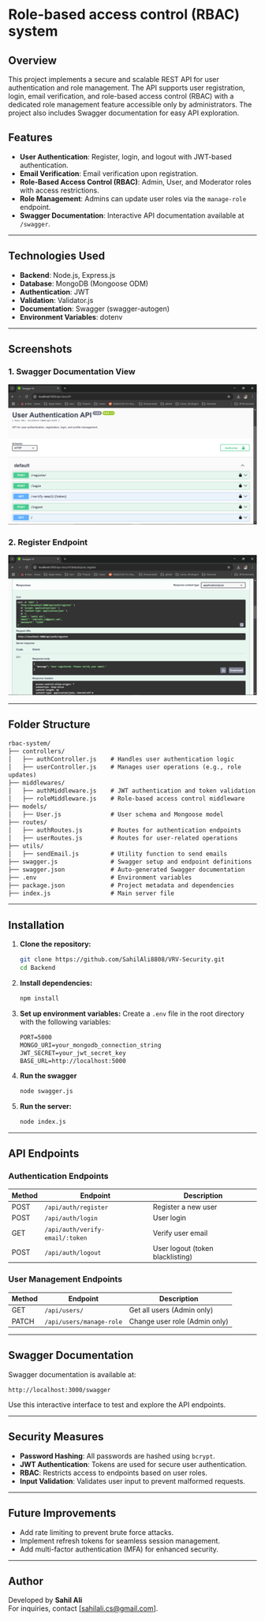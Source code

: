 # Role-based access control (RBAC) system

## Overview

This project implements a secure and scalable REST API for user authentication and role management. The API supports user registration, login, email verification, and role-based access control (RBAC) with a dedicated role management feature accessible only by administrators. The project also includes Swagger documentation for easy API exploration.

## Features

- **User Authentication**: Register, login, and logout with JWT-based authentication.
- **Email Verification**: Email verification upon registration.
- **Role-Based Access Control (RBAC)**: Admin, User, and Moderator roles with access restrictions.
- **Role Management**: Admins can update user roles via the `manage-role` endpoint.
- **Swagger Documentation**: Interactive API documentation available at `/swagger`.

---

## Technologies Used

- **Backend**: Node.js, Express.js
- **Database**: MongoDB (Mongoose ODM)
- **Authentication**: JWT
- **Validation**: Validator.js
- **Documentation**: Swagger (swagger-autogen)
- **Environment Variables**: dotenv

---

## Screenshots  

### 1. Swagger Documentation View  
![Swagger Documentation](https://github.com/SahilAli8808/VRV-Security/blob/main/Screenshots/Screenshot%202.png)  

### 2. Register Endpoint  
![Role Management](https://github.com/SahilAli8808/VRV-Security/blob/main/Screenshots/Screenshot%201.png)  

---
## Folder Structure
```
rbac-system/
├── controllers/
│   ├── authController.js    # Handles user authentication logic
│   ├── userController.js    # Manages user operations (e.g., role updates)
├── middlewares/
│   ├── authMiddleware.js    # JWT authentication and token validation
│   ├── roleMiddleware.js    # Role-based access control middleware
├── models/
│   ├── User.js              # User schema and Mongoose model
├── routes/
│   ├── authRoutes.js        # Routes for authentication endpoints
│   ├── userRoutes.js        # Routes for user-related operations
├── utils/
│   ├── sendEmail.js         # Utility function to send emails
├── swagger.js               # Swagger setup and endpoint definitions
├── swagger.json             # Auto-generated Swagger documentation
├── .env                     # Environment variables
├── package.json             # Project metadata and dependencies
├── index.js                 # Main server file
```

---

## Installation

1. **Clone the repository:**
   ```bash
   git clone https://github.com/SahilAli8808/VRV-Security.git
   cd Backend
   ```

2. **Install dependencies:**
   ```bash
   npm install
   ```

3. **Set up environment variables:**
   Create a `.env` file in the root directory with the following variables:
   ```env
   PORT=5000
   MONGO_URI=your_mongodb_connection_string
   JWT_SECRET=your_jwt_secret_key
   BASE_URL=http://localhost:5000
   ```

4. **Run the swagger**
   ```bash
   node swagger.js
   ```
5. **Run the server:**
   ```bash
   node index.js
   ```
---

## API Endpoints

### **Authentication Endpoints**
| Method | Endpoint                | Description                |
|--------|-------------------------|----------------------------|
| POST   | `/api/auth/register`    | Register a new user        |
| POST   | `/api/auth/login`       | User login                 |
| GET    | `/api/auth/verify-email/:token` | Verify user email   |
| POST   | `/api/auth/logout`      | User logout (token blacklisting) |

### **User Management Endpoints**
| Method | Endpoint                | Description                |
|--------|-------------------------|----------------------------|
| GET    | `/api/users/`           | Get all users (Admin only) |
| PATCH  | `/api/users/manage-role`| Change user role (Admin only) |

---

## Swagger Documentation

Swagger documentation is available at:
```
http://localhost:3000/swagger
```

Use this interactive interface to test and explore the API endpoints.

---

## Security Measures

- **Password Hashing**: All passwords are hashed using `bcrypt`.
- **JWT Authentication**: Tokens are used for secure user authentication.
- **RBAC**: Restricts access to endpoints based on user roles.
- **Input Validation**: Validates user input to prevent malformed requests.

---

## Future Improvements

- Add rate limiting to prevent brute force attacks.
- Implement refresh tokens for seamless session management.
- Add multi-factor authentication (MFA) for enhanced security.

---

## Author

Developed by **Sahil Ali**  
For inquiries, contact [sahilali.cs@gmail.com].